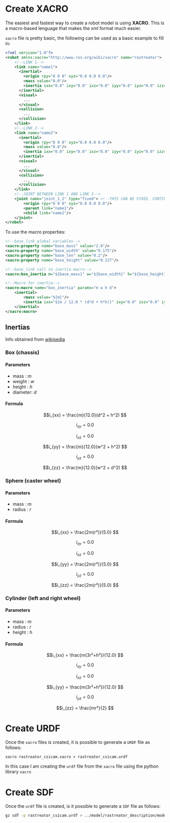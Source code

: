 # Create XACRO

The easiest and fastest way to create a robot model is using **XACRO**. This is a macro-based lenguage that makes the xml format much easier.

`xacro` file is pretty basic, the following can be used as a basic example to fill in: 

```xml
<?xml version="1.0"?>
<robot xmlns:xacro="http://www.ros.org/wiki/xacro" name="rastreator">
    <!--LINK 1-->
    <link name="name1">
      <inertial>
        <origin rpy="0 0 0" xyz="0.0 0.0 0.0"/>
        <mass value="0.0"/>
        <inertia ixx="0.0" ixy="0.0" ixz="0.0" iyy="0.0" iyz="0.0" izz="0.0"/>
      </inertial>
      <visual>
        ...
      </visual>
      <collision>
        ...
      </collision>
    </link>
    <!--LINK 2-->
    <link name="name2">
      <inertial>
        <origin rpy="0 0 0" xyz="0.0 0.0 0.0"/>
        <mass value="0.0"/>
        <inertia ixx="0.0" ixy="0.0" ixz="0.0" iyy="0.0" iyz="0.0" izz="0.0"/>
      </inertial>
      <visual>
        ...
      </visual>
      <collision>
        ...
      </collision>
    </link>
    <!--JOINT BETWEEN LINK 1 AND LINK 2-->
    <joint name="joint_1_2" type="fixed"> <!--THIS CAN BE FIXED, CONTINOUS OR REVOLUTE-->
        <origin rpy="0 0 0" xyz="0.0 0.0 0.0"/>
        <parent link="name1"/>
        <child link="name2"/>
    </joint>
</robot>
```

To use the macro properties:

```xml
<!--base_link global variables-->
<xacro:property name="base_mass" value="2.0"/>
<xacro:property name="base_width" value="0.175"/>
<xacro:property name="base_len" value="0.2"/>
<xacro:property name="base_height" value="0.127"/>

<!--base_link call to inertia macro-->
<xacro:box_inertia m="${base_mass}" w="${base_width}" h="${base_height}" d="${base_len}"/>

<!--Macro for inertia-->
<xacro:macro name="box_inertia" params="m w h d">
    <inertial>
        <mass value="${m}"/>
        <inertia ixx="${m / 12.0 * (d*d + h*h)}" ixy="0.0" ixz="0.0" iyy="${m / 12.0 * (w*w + h*h)}" iyz="0.0" izz="${m / 12.0 * (w*w + d*d)}"/>
    </inertial>
</xacro:macro>
```





## Inertias

Info obtained from [wikipedia](https://en.wikipedia.org/wiki/List_of_moments_of_inertia)

### Box (chassis)

#### Parameters

- mass : $m$
- weight : $w$
- height : $h$
- diameter: $d$

#### Formula

$$i_{xx} = \frac{m}{12.0}(d^2 + h^2) $$

$$i_{xy} = 0.0$$

$$i_{xz} = 0.0 $$

$$i_{yy} = \frac{m}{12.0}(w^2 + h^2) $$

$$i_{yz} = 0.0 $$

$$i_{zz} = \frac{m}{12.0}(w^2 + d^2) $$



### Sphere (caster wheel)

#### Parameters

- mass : $m$
- radius : $r$

#### Formula

$$i_{xx} = \frac{2m(r²)}{5.0} $$

$$i_{xy} = 0.0$$

$$i_{xz} = 0.0 $$

$$i_{yy} = \frac{2m(r²)}{5.0} $$

$$i_{yz} = 0.0 $$

$$i_{zz} = \frac{2m(r²)}{5.0} $$



### Cylinder (left and right wheel)

#### Parameters

- mass : $m$
- radius : $r$
- height : $h$

#### Formula

$$i_{xx} = \frac{m(3r²+h²)}{12.0} $$

$$i_{xy} = 0.0$$

$$i_{xz} = 0.0 $$

$$i_{yy} = \frac{m(3r²+h²)}{12.0} $$

$$i_{yz} = 0.0 $$

$$i_{zz} = \frac{mr²}{2} $$



# Create URDF

Once the `xacro` files is created, it is possible to generate a `URDF` file as follows:

```
xacro rastreator_csicam.xacro > rastreator_csicam.urdf
```

In this case I am creating the `urdf` file from the `xacro` file using the python library `xacro`



# Create SDF

Once the `urdf` file is created, is it possible to generate a `SDF` file as follows:

```bash
gz sdf -p rastreator_csicam.urdf > ../model/rastreator_description/model.sdf
```

